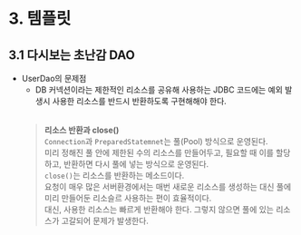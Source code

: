 # 3. 템플릿

## 3.1 다시보는 초난감 DAO
* UserDao의 문제점
  * DB 커넥션이라는 제한적인 리소스를 공유해 사용하는 JDBC 코드에는 예외 발생시 사용한 리소스를 반드시 반환하도록 구현해해야 한다.
  <br></br>
  > **리소스 반환과 close()**  
  > `Connection`과 `PreparedStatemnet`는 풀(Pool) 방식으로 운영된다.  
  > 미리 정해진 풀 안에 제한된 수의 리소스를 만들어두고, 필요할 때 이를 할당하고, 반환하면 다시 풀에 넣는 방식으로 운영된다.  
  > `close()`는 리소스를 반환하는 메소드이다.  
  > 요청이 매우 많은 서버환경에서는 매번 새로운 리소스를 생성하는 대신 풀에 미리 만들어둔 리소슬르 사용하는 편이 효율적이다.  
  > 대신, 사용한 리소스는 빠르게 반환해야 한다. 그렇지 않으면 풀에 있는 리소스가 고갈되어 문제가 발생한다.
